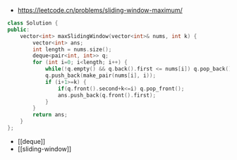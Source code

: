 - https://leetcode.cn/problems/sliding-window-maximum/
```cpp
class Solution {
public:
    vector<int> maxSlidingWindow(vector<int>& nums, int k) {
        vector<int> ans;
        int length = nums.size();
        deque<pair<int, int>> q;
        for (int i=0; i<length; i++) {
            while(!q.empty() && q.back().first <= nums[i]) q.pop_back();
            q.push_back(make_pair(nums[i], i));
            if (i+1>=k) {
                if(q.front().second+k<=i) q.pop_front();
                ans.push_back(q.front().first);
            }
        }
        return ans;
    }
};
```
- [[deque]]
- [[sliding-window]]